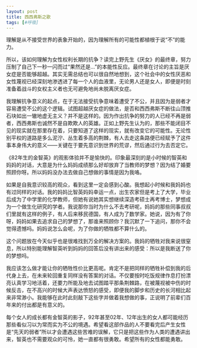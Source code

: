 ```yaml
---
layout: post
title: 西西弗斯之歌
tags: [#呼吸]
---
```


理解是从不接受世界的表象开始的，因为理解所有的可能性都植根于说“不”的能力。

所以，该如何理解为女性权利长期的抗争？读完上野先生《厌女》的最终章，努力压制了自己下一秒一闪而过“果然还是…”的本能性反应。最终章在讨论的主旨是厌女症是否能够超越。其实无需总结也可以很自然地想到，这个社会中的女性厌恶和女性蔑视已经深刻地渗透进了每一个人的血液里，无论男人还是女人，即便是时刻准备着战斗的女权主义者也无可避免地尚未脱离厌女症。

我理解抗争意义的起点，在于无法接受抗争意味着遭受了不公，并且因为是弱者才容易遭受不公的这个逻辑。试图超越厌女症的做法，是否和西西弗斯不断往山顶推石块如出一辙地虚无主义？并不是这样的。因为作出抗争的努力的人已经不再是弱者，西西弗斯也诚然不是自欺欺人的英雄。正如上野先生认为的，那些不能闭目不见的现实就在那里存在着，只要知道了这样的现实，就有改变它的可能性。无论性别平权的道路是多么泥泞、丛生着多高的荆棘，有人去走这条路便已经赋予了这件事本身伟大的意义——关键在于要先意识到世界的荒谬，然后通过行为去否定它。

《82年生的金智英》的观影体验并不是愉快的。印象最深刻的是小时候的智英和妈妈的对话，大意是为什么妈妈成绩那么好却放弃了当教师的梦想？因为结了婚要照顾你呀。所以妈妈没办法去做自己想做的事情是因为我咯。

如果是自我意识较高的观众，看到这里一定会感到心酸。我想起小时候和我妈妈也有过同样的对话。我的妈妈比智英妈妈幸运一点，出生农家但是考上了大学，毕业后成为了中学里的化学教师，但她有说她其实想继续深造考硕士再考博士，梦想成为一个做生化研究的学者。我说那你当时为什么不去考研呢，妈妈的那些同事叔叔们里就有这样的例子，有人后来移民德国，有人成为了数学家。她说，因为有了你呀，妈妈如果去追求自己的梦想了，那谁来照顾你？我沉默了一下追问，那你不会觉得遗憾吗。妈妈说怎么会呢，为了你做的牺牲都不算什么的。

这个问题放在今天似乎也是很难找到万全的解决方案的。我妈的牺牲对我来说很窒息，所以特别能理解智英听到妈妈的回答后没有讲出来的感受：所以是我断送了你的梦想吗。

我应该怎么做才能让你的牺牲性价比更高呢。肯定不是把同样的牺牲补偿到我的后代身上去，在未来轮回重复同样没有答案的对话。不仅要按时吃饭规律作息打扮漂亮认真学习地活着，还要力所能及地去试图踏平那条荆棘路，在被蔑视被中伤的时候反击，在不高兴的时候大声表达愤怒的感受，即便我的脚步和历史的长河相比起来非常渺小。我能够在此时此刻敲下这些字并做着我想做的事，正说明了前辈们百年来的付出都是有意义的。

每个女人的成长都有金智英的影子，92年甚至02年、12年出生的女人都可能经历那些看似习以为常而实为不公的境遇。希望看这部作品的人不要看完后产生女性是“先天的弱者”所以才会遭遇这些苦难的误解，它只是把这些作为人类的遭遇讲出来，智英也不需要观众的可怜，她一直都有很勇敢。希望所有的女性都能勇敢。